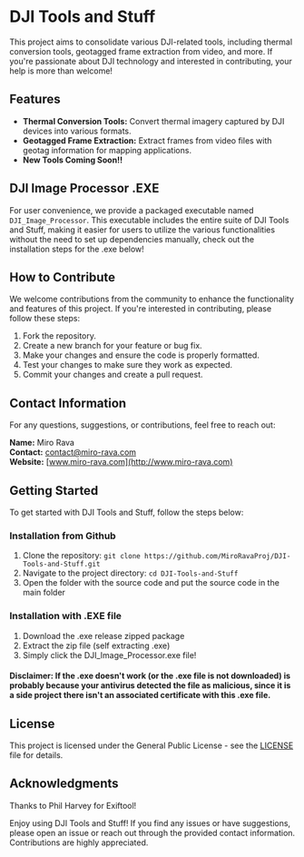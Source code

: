 # DJI Tools and Stuff

This project aims to consolidate various DJI-related tools, including thermal conversion tools, geotagged frame extraction from video, and more. If you're passionate about DJI technology and interested in contributing, your help is more than welcome!

## Features

- **Thermal Conversion Tools:** Convert thermal imagery captured by DJI devices into various formats.
- **Geotagged Frame Extraction:** Extract frames from video files with geotag information for mapping applications.
- **New Tools Coming Soon!!**

## DJI Image Processor .EXE

For user convenience, we provide a packaged executable named `DJI_Image_Processor`. This executable includes the entire suite of DJI Tools and Stuff, making it easier for users to utilize the various functionalities without the need to set up dependencies manually, check out the installation steps for the .exe below!

## How to Contribute

We welcome contributions from the community to enhance the functionality and features of this project. If you're interested in contributing, please follow these steps:

1. Fork the repository.
2. Create a new branch for your feature or bug fix.
3. Make your changes and ensure the code is properly formatted.
4. Test your changes to make sure they work as expected.
5. Commit your changes and create a pull request.

## Contact Information

For any questions, suggestions, or contributions, feel free to reach out:

**Name:** Miro Rava  
**Contact:** [contact@miro-rava.com](mailto:contact@miro-rava.com)  
**Website:** [www.miro-rava.com](http://www.miro-rava.com)

## Getting Started

To get started with DJI Tools and Stuff, follow the steps below:

### Installation from Github

1. Clone the repository: `git clone https://github.com/MiroRavaProj/DJI-Tools-and-Stuff.git`
2. Navigate to the project directory: `cd DJI-Tools-and-Stuff`
3. Open the folder with the source code and put the source code in the main folder

### Installation with .EXE file

1. Download the .exe release zipped package 
2. Extract the zip file (self extracting .exe)
3. Simply click the DJI_Image_Processor.exe file!

#### Disclaimer: If the .exe doesn't work (or the .exe file is not downloaded) is probably because your antivirus detected the file as malicious, since it is a side project there isn't an associated certificate with this .exe file.


## License

This project is licensed under the General Public License - see the [LICENSE](LICENSE) file for details.

## Acknowledgments

Thanks to Phil Harvey for Exiftool!

Enjoy using DJI Tools and Stuff! If you find any issues or have suggestions, please open an issue or reach out through the provided contact information. Contributions are highly appreciated.
